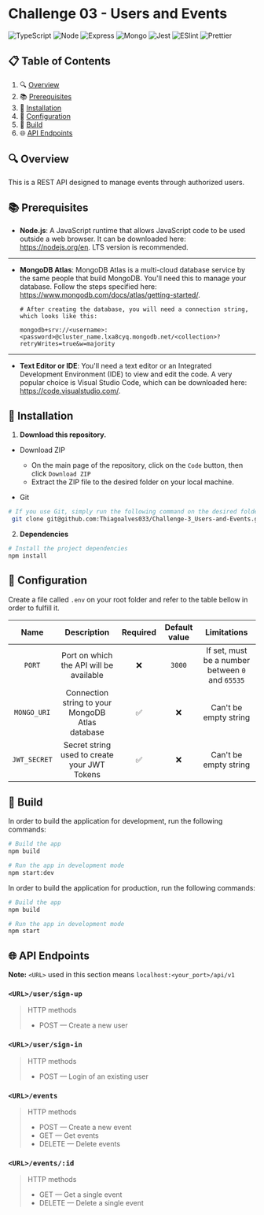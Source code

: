 # Challenge 03 - Users and Events

![TypeScript](https://img.shields.io/badge/TypeScript-007ACC?style=for-the-badge&logo=typescript&logoColor=white) ![Node](https://img.shields.io/badge/-nodejs-black?style=for-the-badge&logoColor=white&logo=node.js&color=366A31) ![Express](https://img.shields.io/badge/Express.js-404D59?style=for-the-badge) ![Mongo](https://img.shields.io/badge/MongoDB-4EA94B?style=for-the-badge&logo=mongodb&logoColor=white) ![Jest](https://img.shields.io/badge/-Jest-black?style=for-the-badge&logoColor=white&logo=jest&color=BF3B14) ![ESlint](https://img.shields.io/badge/eslint-3A33D1?style=for-the-badge&logo=eslint&logoColor=white) ![Prettier](https://img.shields.io/badge/prettier-1A2C34?style=for-the-badge&logo=prettier&logoColor=F7BA3E)

## 📋 Table of Contents

1. 🔍 [Overview](#-overview)
2. 📚 [Prerequisites](#-prerequisites)
3. 🔨 [Installation](#-installation)
4. 🔧 [Configuration](#-configuration)
5. 🚀 [Build](#-build)
6. 🌐 [API Endpoints](#-api-endpoints)

## 🔍 Overview

This is a REST API designed to manage events through authorized users.

## 📚 Prerequisites

- **Node.js**:
  A JavaScript runtime that allows JavaScript code to be used outside a web browser. It can be downloaded here: https://nodejs.org/en. LTS version is recommended.

---

- **MongoDB Atlas**: MongoDB Atlas is a multi-cloud database service by the same people that build MongoDB. You'll need this to manage your database. Follow the steps specified here: https://www.mongodb.com/docs/atlas/getting-started/.

  ```
  # After creating the database, you will need a connection string, which looks like this:

  mongodb+srv://<username>:<password>@cluster_name.lxa8cyq.mongodb.net/<collection>?retryWrites=true&w=majority
  ```

---

- **Text Editor or IDE**: You'll need a text editor or an Integrated Development Environment (IDE) to view and edit the code. A very popular choice is Visual Studio Code, which can be downloaded here: https://code.visualstudio.com/.

## 🔨 Installation

1. **Download this repository.**

- Download ZIP

  - On the main page of the repository, click on the `Code` button, then click `Download ZIP`
  - Extract the ZIP file to the desired folder on your local machine.

- Git

```bash
# If you use Git, simply run the following command on the desired folder:
 git clone git@github.com:Thiagoalves033/Challenge-3_Users-and-Events.git
```

2. **Dependencies**

```bash
# Install the project dependencies
npm install
```

## 🔧 Configuration

Create a file called `.env` on your root folder and refer to the table bellow in order to fulfill it.

|     Name     |                   Description                    | Required | Default value |                   Limitations                    |
| :----------: | :----------------------------------------------: | :------: | :-----------: | :----------------------------------------------: |
|    `PORT`    |     Port on which the API will be available      |    ❌    |    `3000`     | If set, must be a number between `0` and `65535` |
| `MONGO_URI`  | Connection string to your MongoDB Atlas database |    ✅    |      ❌       |              Can't be empty string               |
| `JWT_SECRET` |   Secret string used to create your JWT Tokens   |    ✅    |      ❌       |              Can't be empty string               |

## 🚀 Build

In order to build the application for development, run the following commands:

```bash
# Build the app
npm build

# Run the app in development mode
npm start:dev
```

In order to build the application for production, run the following commands:

```bash
# Build the app
npm build

# Run the app in development mode
npm start
```

## 🌐 API Endpoints

**Note:** `<URL>` used in this section means `localhost:<your_port>/api/v1`

### `<URL>/user/sign-up`

> HTTP methods
>
> - POST — Create a new user

### `<URL>/user/sign-in`

> HTTP methods
>
> - POST — Login of an existing user

### `<URL>/events`

> HTTP methods
>
> - POST — Create a new event
> - GET — Get events
> - DELETE — Delete events

### `<URL>/events/:id`

> HTTP methods
>
> - GET — Get a single event
> - DELETE — Delete a single event
